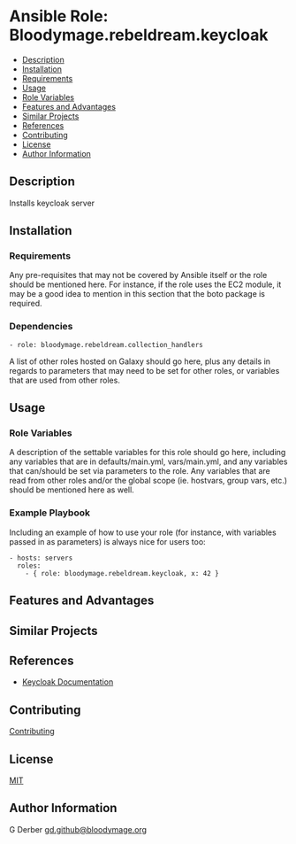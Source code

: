 Ansible Role: Bloodymage.rebeldream.keycloak
===============

- [Description](#description)
- [Installation](#installation)
- [Requirements](#requirements)
- [Usage](#usage)
- [Role Variables](#role-variables)
- [Features and Advantages](#features-and-advantages)
- [Similar Projects](#similar-projects)
- [References](#references)
- [Contributing](#contributing)
- [License](#license)
- [Author Information](#author-information)

Description
-----------
Installs keycloak server

Installation
------------

### Requirements

Any pre-requisites that may not be covered by Ansible itself or the role should be mentioned here. For instance, if the role uses the EC2 module, it may be a good idea to mention in this section that the boto package is required.

### Dependencies
```- role: bloodymage.rebeldream.collection_handlers```

A list of other roles hosted on Galaxy should go here, plus any details in regards to parameters that may need to be set for other roles, or variables that are used from other roles.

Usage
-----

### Role Variables

A description of the settable variables for this role should go here, including any variables that are in defaults/main.yml, vars/main.yml, and any variables that can/should be set via parameters to the role. Any variables that are read from other roles and/or the global scope (ie. hostvars, group vars, etc.) should be mentioned here as well.

### Example Playbook

Including an example of how to use your role (for instance, with variables passed in as parameters) is always nice for users too:

    - hosts: servers
      roles:
        - { role: bloodymage.rebeldream.keycloak, x: 42 }

Features and Advantages
-----------------------


Similar Projects
----------------

References
----------
- [Keycloak Documentation](https://www.keycloak.org/documentation)

Contributing
------------
[Contributing](CONTRIBUTING.md.md)

License
-------
[MIT](LICENSE.md)

Author Information
------------------
G Derber
gd.github@bloodymage.org
